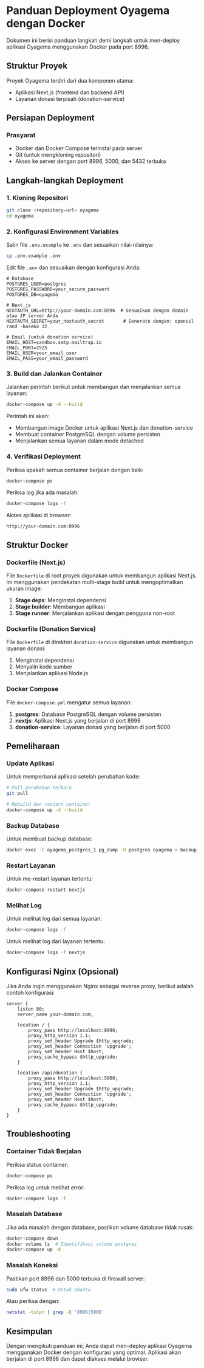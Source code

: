 # Panduan Deployment Oyagema dengan Docker

Dokumen ini berisi panduan langkah demi langkah untuk men-deploy aplikasi Oyagema menggunakan Docker pada port 8996.

## Struktur Proyek

Proyek Oyagema terdiri dari dua komponen utama:
- Aplikasi Next.js (frontend dan backend API)
- Layanan donasi terpisah (donation-service)

## Persiapan Deployment

### Prasyarat

- Docker dan Docker Compose terinstal pada server
- Git (untuk mengkloning repositori)
- Akses ke server dengan port 8996, 5000, dan 5432 terbuka

## Langkah-langkah Deployment

### 1. Kloning Repositori

```bash
git clone <repository-url> oyagema
cd oyagema
```

### 2. Konfigurasi Environment Variables

Salin file `.env.example` ke `.env` dan sesuaikan nilai-nilainya:

```bash
cp .env.example .env
```

Edit file `.env` dan sesuaikan dengan konfigurasi Anda:

```
# Database
POSTGRES_USER=postgres
POSTGRES_PASSWORD=your_secure_password
POSTGRES_DB=oyagema

# Next.js
NEXTAUTH_URL=http://your-domain.com:8996  # Sesuaikan dengan domain atau IP server Anda
NEXTAUTH_SECRET=your_nextauth_secret       # Generate dengan: openssl rand -base64 32

# Email (untuk donation service)
EMAIL_HOST=sandbox.smtp.mailtrap.io
EMAIL_PORT=2525
EMAIL_USER=your_email_user
EMAIL_PASS=your_email_password
```

### 3. Build dan Jalankan Container

Jalankan perintah berikut untuk membangun dan menjalankan semua layanan:

```bash
docker-compose up -d --build
```

Perintah ini akan:
- Membangun image Docker untuk aplikasi Next.js dan donation-service
- Membuat container PostgreSQL dengan volume persisten
- Menjalankan semua layanan dalam mode detached

### 4. Verifikasi Deployment

Periksa apakah semua container berjalan dengan baik:

```bash
docker-compose ps
```

Periksa log jika ada masalah:

```bash
docker-compose logs -f
```

Akses aplikasi di browser:

```
http://your-domain.com:8996
```

## Struktur Docker

### Dockerfile (Next.js)

File `Dockerfile` di root proyek digunakan untuk membangun aplikasi Next.js. Ini menggunakan pendekatan multi-stage build untuk mengoptimalkan ukuran image:

1. **Stage deps**: Menginstal dependensi
2. **Stage builder**: Membangun aplikasi
3. **Stage runner**: Menjalankan aplikasi dengan pengguna non-root

### Dockerfile (Donation Service)

File `Dockerfile` di direktori `donation-service` digunakan untuk membangun layanan donasi:

1. Menginstal dependensi
2. Menyalin kode sumber
3. Menjalankan aplikasi Node.js

### Docker Compose

File `docker-compose.yml` mengatur semua layanan:

1. **postgres**: Database PostgreSQL dengan volume persisten
2. **nextjs**: Aplikasi Next.js yang berjalan di port 8996
3. **donation-service**: Layanan donasi yang berjalan di port 5000

## Pemeliharaan

### Update Aplikasi

Untuk memperbarui aplikasi setelah perubahan kode:

```bash
# Pull perubahan terbaru
git pull

# Rebuild dan restart container
docker-compose up -d --build
```

### Backup Database

Untuk membuat backup database:

```bash
docker exec -t oyagema_postgres_1 pg_dump -U postgres oyagema > backup_$(date +%Y-%m-%d_%H-%M-%S).sql
```

### Restart Layanan

Untuk me-restart layanan tertentu:

```bash
docker-compose restart nextjs
```

### Melihat Log

Untuk melihat log dari semua layanan:

```bash
docker-compose logs -f
```

Untuk melihat log dari layanan tertentu:

```bash
docker-compose logs -f nextjs
```

## Konfigurasi Nginx (Opsional)

Jika Anda ingin menggunakan Nginx sebagai reverse proxy, berikut adalah contoh konfigurasi:

```nginx
server {
    listen 80;
    server_name your-domain.com;
    
    location / {
        proxy_pass http://localhost:8996;
        proxy_http_version 1.1;
        proxy_set_header Upgrade $http_upgrade;
        proxy_set_header Connection 'upgrade';
        proxy_set_header Host $host;
        proxy_cache_bypass $http_upgrade;
    }
    
    location /api/donation {
        proxy_pass http://localhost:5000;
        proxy_http_version 1.1;
        proxy_set_header Upgrade $http_upgrade;
        proxy_set_header Connection 'upgrade';
        proxy_set_header Host $host;
        proxy_cache_bypass $http_upgrade;
    }
}
```

## Troubleshooting

### Container Tidak Berjalan

Periksa status container:

```bash
docker-compose ps
```

Periksa log untuk melihat error:

```bash
docker-compose logs -f
```

### Masalah Database

Jika ada masalah dengan database, pastikan volume database tidak rusak:

```bash
docker-compose down
docker volume ls  # Identifikasi volume postgres
docker-compose up -d
```

### Masalah Koneksi

Pastikan port 8996 dan 5000 terbuka di firewall server:

```bash
sudo ufw status  # Untuk Ubuntu
```

Atau periksa dengan:

```bash
netstat -tulpn | grep -E '8996|5000'
```

## Kesimpulan

Dengan mengikuti panduan ini, Anda dapat men-deploy aplikasi Oyagema menggunakan Docker dengan konfigurasi yang optimal. Aplikasi akan berjalan di port 8996 dan dapat diakses melalui browser.